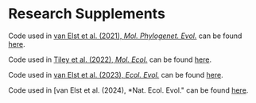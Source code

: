 # Research Supplements

Code used in [van Elst et al. (2021), *Mol. Phylogenet. Evol.*](https://doi.org/10.1016/j.ympev.2020.107036) can be found [here](https://github.com/t-vane/van_Elst_et_al_2021_Myrmecocystus_phylogenomics).

Code used in [Tiley et al. (2022), *Mol. Ecol.*](https://doi.org/10.1111/mec.16632) can be found [here](https://github.com/t-vane/Tiley_et_al_2022_Microcebus_lehilahytsara).

Code used in [van Elst et al. (2023), *Ecol. Evol.*](https://doi.org/10.1002/ece3.10254) can be found [here](https://github.com/t-vane/van_Elst_et_al_2023_Microcebus_gerpi).

Code used in [van Elst et al. (2024), *Nat. Ecol. Evol." can be found [here](https://github.com/t-vane/vanElst_et_al_2024_Cryptic_diversification).